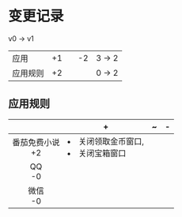 # 变更记录

v0 -> v1

||||||
|-|:-:|:-:|:-:|:-:|
|应用|+1||-2|3 -> 2|
|应用规则|+2|||0 -> 2|

## 应用规则

||+|~|-|
|:-:|-|-|-|
|番茄免费小说<br>+2|<li>关闭领取金币窗口,<li>关闭宝箱窗口|||
|QQ<br>-0||||
|微信<br>-0||||
